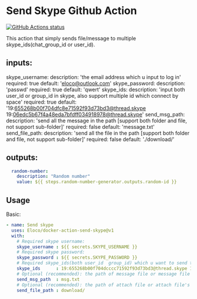 # Send Skype Github Action

<p align="left">
  <a href="https://github.com/Eloco/docker-action-send-skype"><img alt="GitHub Actions status" src="https://github.com/actions/setup-dotnet/workflows/Main%20workflow/badge.svg"></a>
</p>

This action that simply sends file/message to multiple skype_ids(chat_group_id or user_id).

## inputs:
  skype_username:
    description: 'the email address which u input to log in'
    required: true
    default: 'eloco@outlook.com'
  skype_password:
    description: 'passwd'
    required: true
    default: 'qwert'
  skype_ids:
    description: 'input both user_id or group_id in skype, also support multiple id which connect by space'
    required: true
    default: '19:655268b00f704dfc8e71592f93d73bd3@thread.skype 19:06edc5b67f4a48eda7bfdff034918978@thread.skype'
  send_msg_path:
    description: 'send all the message in the path [support both folder and file, not support sub-folder]'
    required: false
    default: 'message.txt'
  send_file_path:
    description: 'send all the file in the path [support both folder and file, not support sub-folder]'
    required: false
    default: './download/'

## outputs:
```yaml
  random-number:
    description: "Random number"
    value: ${{ steps.random-number-generator.outputs.random-id }}
```

## Usage

Basic:
```yaml
- name: Send skype
  uses: Eloco/docker-action-send-skype@v1
  with:
    # Required skype username:
    skype_username : ${{ secrets.SKYPE_USERNAME }}
    # Required skype password:
    skype_password : ${{ secrets.SKYPE_PASSWORD }}
    # Required skype_ids(both user_id  group_id) which u want to send to [also support multiple id which connect by space]
    skype_ids      : 19:655268b00f704dcccc71592f93d73bd3@thread.skype 19:06edc5b67f4a4888a7bfdff034918978@thread.skype
    # Optional (recommended): the path of message file or message file's folder 
    send_msg_path  : msg.txt
    # Optional (recommended): the path of attach file or attach file's folder 
    send_file_path : download/
```
